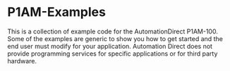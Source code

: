 # P1AM-Examples
This is a collection of example code for the AutomationDirect  P1AM-100. 
Some of the examples are generic to show you how to get started and the end user must modify for your application. Automation Direct does not provide programming services for specific applications or for third party hardware.  
